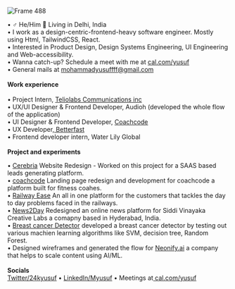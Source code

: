 
![Frame 488](https://github.com/yussuffffff/yussuffffff/assets/141109899/895908f4-af10-442e-a03f-3d6d7d4943c0)

• ♂ He/Him 📍 Living in Delhi, India \
• I work as a design-centric-frontend-heavy software engineer. Mostly using Html, TailwindCSS, React.\
• Interested in Product Design, Design Systems Engineering, UI Engineering and Web-accessibility.\
• Wanna catch-up? Schedule a meet with me at [cal.com/yusuf](https://calendly.com/mohammadyusuffff/30min) \
• General mails at mohammadyusuffff@gmail.com \
\
__Work experience__\
\
• Project Intern, [Teliolabs Communications inc](https://teliolabs.com/)\
• UX/UI Designer & Frontend Developer, Audioh (developed the whole flow of the application)\
• UI Designer & Frontend Developer, [Coachcode](https://www.coachcode.net/)\
• UX Developer,[ Betterfast](https://www.betterfast.io/)\
• Frontend developer intern, Water Lily Global\
\
__Project and experiments__ 

• [Cerebria](https://www.cerebria.tech/) Website Redesign - Worked on this project for a SAAS based leads generating platform.\
• [coachcode](https://www.coachcode.net/) Landing page redesign and development for coachcode a platform built for fitness coahes.\
• [Railway Ease](https://railway-ease.vercel.app/) An all in one platform for the customers that tackles the day to day problems faced in the railways.\
• [News2Day](https://www.behance.net/gallery/155823535/News2Day-News-application) Redesigned an online news platform for Siddi Vinayaka Creative Labs a comapny based in Hyderabad, India.\
• [Breast cancer Detector](https://github.com/yussuffffff/Breast_Cancer) developed a breast cancer detector by testing out various machien learning algorithms like SVM, decision tree, Random Forest.\
• Designed wireframes and generated the flow for [Neonify.ai](https://neonify.ai/) a company that helps to scale content using AI/ML.\
\
__Socials__
\
[Twitter/24kyusuf](https://twitter.com/24kyusuf) • [LinkedIn/Myusuf](www.linkedin.com/in/m-yusuf-88155921a)  • Meetings at[ cal.com/yusuf](https://calendly.com/mohammadyusuffff/30min)
